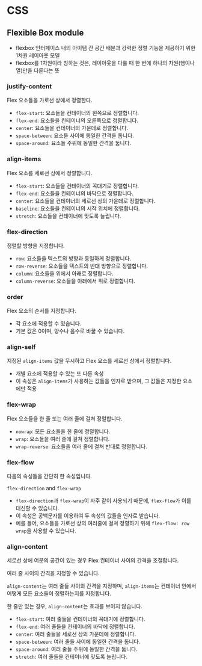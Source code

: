 # CSS



## Flexible Box module

* flexbox 인터페이스 내의 아이템 간 공간 배분과 강력한 정렬 기능을 제공하기 위한 1차원 레이아웃 모델
* flexbox를 1차원이라 칭하는 것은, 레이아웃을 다룰 때 한 번에 하나의 차원(행이나 열)만을 다룬다는 뜻



### justify-content

Flex 요소들을 가로선 상에서 정렬한다.

* `flex-start`: 요소들을 컨테이너의 왼쪽으로 정렬합니다.
* `flex-end`: 요소들을 컨테이너의 오른쪽으로 정렬합니다.
* `center`: 요소들을 컨테이너의 가운데로 정렬합니다.
* `space-between`: 요소들 사이에 동일한 간격을 둡니다.
* `space-around`: 요소들 주위에 동일한 간격을 둡니다.



### align-items

Flex 요소를 세로선 상에서 정렬합니다.

* `flex-start`: 요소들을 컨테이너의 꼭대기로 정렬합니다.
* `flex-end`: 요소들을 컨테이너의 바닥으로 정렬합니다.
* `center`: 요소들을 컨테이너의 세로선 상의 가운데로 정렬합니다.
* `baseline`: 요소들을 컨테이너의 시작 위치에 정렬합니다.
* `stretch`: 요소들을 컨테이너에 맞도록 늘립니다.



### flex-direction

정렬할 방향을 지정합니다.

* `row`: 요소들을 텍스트의 방향과 동일하게 정렬합니다.
* `row-reverse`: 요소들을 텍스트의 반대 방향으로 정렬합니다.
* `column`: 요소들을 위에서 아래로 정렬합니다.
* `column-reverse`: 요소들을 아래에서 위로 정렬합니다.



### order

Flex 요소의 순서를 지정합니다.

* 각 요소에 적용할 수 있습니다.
* 기본 값은 0이며, 양수나 음수로 바꿀 수 있습니다.



### align-self

지정된 `align-items` 값을 무시하고 Flex 요소를 세로선 상에서 정렬합니다.

* 개별 요소에 적용할 수 있는 또 다른 속성
* 이 속성은 `align-items`가 사용하는 값들을 인자로 받으며, 그 값들은 지정한 요소에만 적용



### flex-wrap

Flex 요소들을 한 줄 또는 여러 줄에 걸쳐 정렬합니다.

* `nowrap`: 모든 요소들을 한 줄에 정렬합니다.
* `wrap`: 요소들을 여러 줄에 걸쳐 정렬합니다.
* `wrap-reverse`: 요소들을 여러 줄에 걸쳐 반대로 정렬합니다.



### flex-flow

다음의 속성들을 간단히 한 속성입니다.

`flex-direction` and `flex-wrap`

* `flex-direction`과 `flex-wrap`이 자주 같이 사용되기 때문에, `flex-flow`가 이를 대신할 수 있습니다.
* 이 속성은 공백문자를 이용하여 두 속성의 값들을 인자로 받습니다.
* 예를 들어, 요소들을 가로선 상의 여러줄에 걸쳐 정렬하기 위해 `flex-flow: row wrap`을 사용할 수 있습니다.



### align-content

세로선 상에 여분의 공간이 있는 경우 Flex 컨테이너 사이의 간격을 조절합니다.

여러 줄 사이의 간격을 지정할 수 있습니다.

`align-content`는 여러 줄들 사이의 간격을 지정하며, `align-items`는 컨테이너 안에서 어떻게 모든 요소들이 정렬하는지를 지정합니다.

한 줄만 있는 경우, `align-content`는 효과를 보이지 않습니다.

* `flex-start`: 여러 줄들을 컨테이너의 꼭대기에 정렬합니다.
* `flex-end`: 여러 줄들을 컨테이너의 바닥에 정렬합니다.
* `center`: 여러 줄들을 세로선 상의 가운데에 정렬합니다.
* `space-between`: 여러 줄들 사이에 동일한 간격을 둡니다.
* `space-around`: 여러 줄들 주위에 동일한 간격을 둡니다.
* `stretch`: 여러 줄들을 컨테이너에 맞도록 늘립니다.



